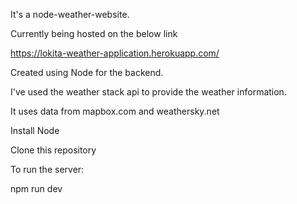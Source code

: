 It's a node-weather-website.

Currently being hosted on the below link 

https://lokita-weather-application.herokuapp.com/

Created using Node for the backend. 

I've used the weather stack api to provide the weather information.

It uses data from mapbox.com and weathersky.net

Install Node

Clone this repository

To run the server:

npm run dev
